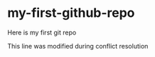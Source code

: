 # my-first-github-repo
Here is my first git repo

This line was modified during conflict resolution
